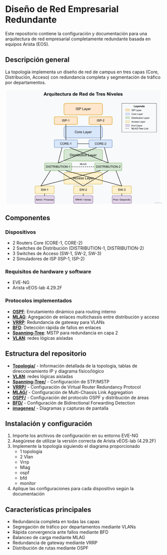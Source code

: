 # Diseño de Red Empresarial Redundante

Este repositorio contiene la configuración y documentación para una arquitectura de red empresarial completamente redundante basada en equipos Arista (EOS).

## Descripción general

La topología implementa un diseño de red de campus en tres capas (Core, Distribución, Acceso) con redundancia completa y segmentación de tráfico por departamentos.

![Network Topology Diagram](https://github.com/Andherson333333/Networking/blob/main/Veos-arista-3-layer-network-enterprise/imagenes/Arista-veos--topologi-1.png)

## Componentes

### Dispositivos
- 2 Routers Core (CORE-1, CORE-2)
- 2 Switches de Distribución (DISTRIBUTION-1, DISTRIBUTION-2)
- 3 Switches de Acceso (SW-1, SW-2, SW-3)
- 2 Simuladores de ISP (ISP-1, ISP-2)

### Requisitos de hardware y software
- EVE-NG
- Arista vEOS-lab 4.29.2F

### Protocolos implementados
- **[OSPF](./OSPF/readme.md)**: Enrutamiento dinámico para routing interno
- **[MLAG](./MLAG/readme.md)**: Agregación de enlaces multichassis entre distribución y acceso
- **[VRRP](./VRRP/readme.md)**: Redundancia de gateway para VLANs
- **[BFD](./BFD/Readme.md)**: Detección rápida de fallos en enlaces
- **[Spanning-Tree](./Spanning-Tree/readme.md)**: MSTP para redundancia en capa 2
- **[VLAN](./VLAN/readme.md)**: redes lógicas aisladas


## Estructura del repositorio

- **[Topologia/](./Topologia/readme.md)** - Información detallada de la topología, tablas de direccionamiento IP y diagrama físico/lógico
- **[VLAN](./VLAN/readme.md)**: redes lógicas aisladas
- **[Spanning-Tree/](./Spanning-Tree/readme.md)** - Configuración de STP/MSTP
- **[VRRP/](./VRRP/readme.md)** - Configuración de Virtual Router Redundancy Protocol
- **[MLAG/](./MLAG/readme.md)** - Configuración de Multi-Chassis Link Aggregation
- **[OSPF/](./OSPF/readme.md)** - Configuración del protocolo OSPF y distribución de áreas
- **[BFD/](./BFD/Readme.md)** - Configuración de Bidirectional Forwarding Detection
- **[imagenes/](./imagenes/)** - Diagramas y capturas de pantalla

## Instalación y configuración

1. Importe los archivos de configuración en su entorno EVE-NG
2. Asegúrese de utilizar la versión correcta de Arista vEOS-lab (4.29.2F)
3. Implemente la topología siguiendo el diagrama proporcionado
    - 1 topologia
    - 2 Vlan
    - Vrrp
    - Mlag
    - ospf
    - bfd
    - monitor
5. Aplique las configuraciones para cada dispositivo según la documentación

## Características principales

- Redundancia completa en todas las capas
- Segregación de tráfico por departamentos mediante VLANs
- Rápida convergencia ante fallos mediante BFD
- Balanceo de carga mediante MLAG
- Redundancia de gateway mediante VRRP
- Distribución de rutas mediante OSPF












